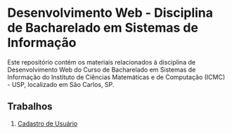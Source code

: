 # Desenvolvimento Web - Disciplina de Bacharelado em Sistemas de Informação

Este repositório contém os materiais relacionados à disciplina de Desenvolvimento Web do Curso de Bacharelado em Sistemas de Informação do Instituto de Ciências Matemáticas e de Computação (ICMC) - USP, localizado em São Carlos, SP.

## Trabalhos

1. [Cadastro de Usuário](https://niltonjr80.github.io/dev-web/cadastro-usuario/)
